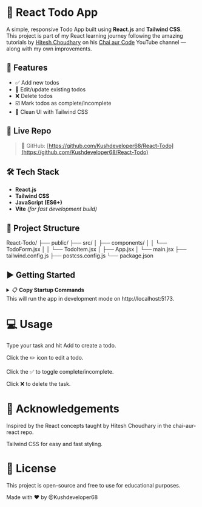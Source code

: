 # 📝 React Todo App

A simple, responsive Todo App built using **React.js** and **Tailwind CSS**.  
This project is part of my React learning journey following the amazing tutorials by [Hitesh Choudhary](https://github.com/hiteshchoudhary) on his [Chai aur Code](https://www.youtube.com/@chai_aur_code) YouTube channel — along with my own improvements.

## 🚀 Features

- ✅ Add new todos
- 📝 Edit/update existing todos
- ❌ Delete todos
- ☑️ Mark todos as complete/incomplete
- 💅 Clean UI with Tailwind CSS

## 🔗 Live Repo

> 📁 GitHub: [https://github.com/Kushdeveloper68/React-Todo](https://github.com/Kushdeveloper68/React-Todo)

## 🛠️ Tech Stack

- **React.js**
- **Tailwind CSS**
- **JavaScript (ES6+)**
- **Vite** *(for fast development build)*

## 📂 Project Structure

React-Todo/
├── public/
├── src/
│ ├── components/
│ │ └── TodoForm.jsx
│ │ └── TodoItem.jsx
│ ├── App.jsx
│ └── main.jsx
├── tailwind.config.js
├── postcss.config.js
└── package.json


## ▶️ Getting Started

<details>
  <summary>📋 <strong>Copy Startup Commands</strong></summary>

```bash
git clone https://github.com/Kushdeveloper68/React-Todo.git
cd todo
npm install
npm run todo
```
</details>
This will run the app in development mode on http://localhost:5173.

# 💻 Usage
Type your task and hit Add to create a todo.

Click the ✏️ icon to edit a todo.

Click the ✅ to toggle complete/incomplete.

Click ❌ to delete the task.

# 🙌 Acknowledgements
Inspired by the React concepts taught by Hitesh Choudhary in the chai-aur-react repo.

Tailwind CSS for easy and fast styling.

# 📃 License
This project is open-source and free to use for educational purposes.

Made with ❤️ by @Kushdeveloper68
